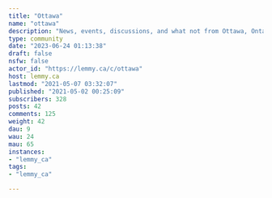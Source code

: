 ```yaml
---
title: "Ottawa" 
name: "ottawa"
description: "News, events, discussions, and what not from Ottawa, Ontario.Municipal website: https://ottawa.ca/---### Rules1. Be polite and respectful.2. Please only post content relevant to the City of Ottawa or to its residents.---### Ottawa on the [Fediverse](https://en.wikipedia.org/wiki/Fediverse):*empty*### Ottawa chatrooms:* XMPP: *empty** Matrix: [https://matrix.to/#/#ottawa:matrix.org](https://matrix.to/#/#ottawa:matrix.org)* Telegram: [https://t.me/chatottawa](https://t.me/chatottawa)* Discord: [https://discord.gg/TrCHrucmqJ](https://discord.gg/TrCHrucmqJ)Please note the following:* All chatrooms are linked together. If you join one room your messages will be copied to the other platforms.* Matrix is an open source and potentially distributed chat protocol. The matrix room listed is hosted on matrix.org, a somewhat centralized hub for a lot of currently public rooms. Though the protocol itself is free, libre and open source, the deployment of the protocol resembles a centralized service. This may be fixed in the future with the deployment of independent servers.* Be aware that both Telegram and Discord are centralized proprietary platforms and do not necessarily protect your rights nor privacy while simultaneously giving power to corporations."
type: community
date: "2023-06-24 01:13:38"
draft: false
nsfw: false
actor_id: "https://lemmy.ca/c/ottawa"
host: lemmy.ca
lastmod: "2021-05-07 03:32:07"
published: "2021-05-02 00:25:09"
subscribers: 328
posts: 42
comments: 125
weight: 42
dau: 9
wau: 24
mau: 65
instances:
- "lemmy_ca"
tags: 
- "lemmy_ca"

---
```

